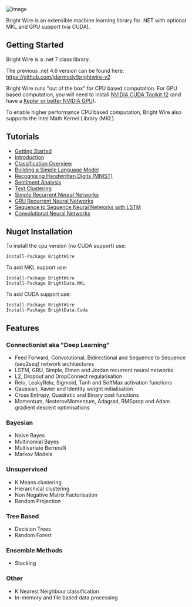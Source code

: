 ![image](https://user-images.githubusercontent.com/1952388/177148366-bb4f2d2f-92af-4f60-a0de-ce5e3b08f135.png)

Bright Wire is an extensible machine learning library for .NET with optional MKL and GPU support (via CUDA).

## Getting Started

Bright Wire is a .net 7 class library.

The previous .net 4.6 version can be found here: https://github.com/jdermody/brightwire-v2

Bright Wire runs "out of the box" for CPU based computation. For GPU based computation, you will need to install
[NVIDIA CUDA Toolkit 12](https://developer.nvidia.com/cuda-downloads) 
(and have a [Kepler or better NVIDIA GPU](https://en.wikipedia.org/wiki/CUDA#GPUs_supported)).

To enable higher performance CPU based computation, Bright Wire also supports the Intel Math Kernel Library (MKL).

## Tutorials

* [Getting Started](https://github.com/jdermody/brightwire/wiki/0.-Getting-Started)
* [Introduction](https://github.com/jdermody/brightwire/wiki/01.-Introduction)
* [Classification Overview](https://github.com/jdermody/brightwire/wiki/02.-Classification-Overview)
* [Building a Simple Language Model](https://github.com/jdermody/brightwire/wiki/03.-Generating-Text-with-Markov-Chains)
* [Recognising Handwritten Digits (MNIST)](https://github.com/jdermody/brightwire/wiki/04.-Recognising-Handwritten-Digits-(MNIST))
* [Sentiment Analysis](https://github.com/jdermody/brightwire/wiki/05.-Sentiment-Analysis)
* [Text Clustering](https://github.com/jdermody/brightwire/wiki/06.-Text-Clustering-Four-Ways)
* [Simple Recurrent Neural Networks](https://github.com/jdermody/brightwire/wiki/07.-Teaching-a-Recurrent-Neural-Net-Binary-Addition)
* [GRU Recurrent Neural Networks](https://github.com/jdermody/brightwire/wiki/08.-GRU-Recurrent-Neural-Networks)
* [Sequence to Sequence Neural Networks with LSTM](https://github.com/jdermody/brightwire/wiki/09.-Sequence-to-Sequence-with-LSTM)
* [Convolutional Neural Networks](https://github.com/jdermody/brightwire/wiki/10.-Convolutional-Neural-Networks)

## Nuget Installation

To install the cpu version (no CUDA support) use:

```
Install-Package BrightWire
```

To add MKL support use:

```
Install-Package BrightWire
Install-Package BrightData.MKL
```

To add CUDA support use:

```
Install-Package BrightWire
Install-Package BrightData.Cuda
```

## Features

### Connectionist aka "Deep Learning"
* Feed Forward, Convolutional, Bidirectional and Sequence to Sequence (seq2seq) network architectures
* LSTM, GRU, Simple, Elman and Jordan recurrent neural networks
* L2, Dropout and DropConnect regularisation
* Relu, LeakyRelu, Sigmoid, Tanh and SoftMax activation functions
* Gaussian, Xavier and Identity weight initialisation
* Cross Entropy, Quadratic and Binary cost functions
* Momentum, NesterovMomentum, Adagrad, RMSprop and Adam gradient descent optimisations

### Bayesian
* Naive Bayes
* Multinomial Bayes
* Multivariate Bernoulli
* Markov Models

### Unsupervised
* K Means clustering
* Hierarchical clustering
* Non Negative Matrix Factorisation
* Random Projection

### Tree Based
* Decision Trees
* Random Forest

### Ensemble Methods
* Stacking

### Other
* K Nearest Neighbour classification
* In-memory and file based data processing

